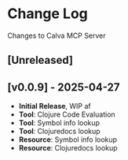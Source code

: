 # Change Log

Changes to Calva MCP Server

## [Unreleased]

## [v0.0.9] - 2025-04-27

- **Initial Release**, WIP af
- **Tool**: Clojure Code Evaluation
- **Tool**: Symbol info lookup
- **Tool**: Clojuredocs lookup
- **Resource**: Symbol info lookup
- **Resource**: Clojuredocs lookup
